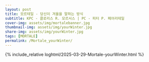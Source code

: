 ```yaml
---
layout: post
title: 모르테일 - 당신이 겨울을 말하는 방식
subtitle: KPC - 클로리스 R. 모르서스 | PC - 피터 P. 페어리테일
cover-img: assets/img/mortalebanner.jpg
thumbnail-img: assets/img/yourWinter.jpg
share-img: assets/img/yourWinter.jpg
tags: [MORTALE]
permalink: /Mortale_yourWinter/
---
```



{% include_relative loghtml/2025-03-29-Mortale-yourWinter.html %}
